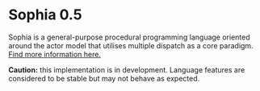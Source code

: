 # Sophia 0.5

Sophia is a general-purpose procedural programming language oriented around the actor model that utilises multiple dispatch as a core paradigm. [Find more information here.](https://github.com/juno-r1/sophia/wiki)

**Caution:** this implementation is in development. Language features are considered to be stable but may not behave as expected.
